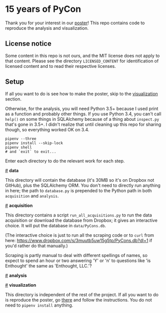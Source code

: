 # 15 years of PyCon

Thank you for your interest in our [poster](https://bit.ly/15-years-pycon)!
This repo contains code to reproduce the analysis and visualization.

## License notice

Some content in this repo is not ours, and the MIT license does not apply to
that content. Please see the directory `LICENSED_CONTENT` for identification
of licensed content and to read their respective licenses.

## Setup

If all you want to do is see how to make the poster, skip to the
[visualization](#visualization) section.

Otherwise, for the analysis, you will need Python 3.5+ because
I used print as a function and probably other things. If you use Python 3.4,
you can't call `help()` on some things in SQLAlchemy because of a thing about
`inspect.py` that's gone in 3.5+. I didn't realize that until cleaning
up this repo for sharing though, so everything worked OK on 3.4.

```
pipenv --three
pipenv install --skip-lock
pipenv shell
# and `exit` to exit...
```

Enter each directory to do the relevant work for each step.


<a href="#data" name="data">#</a> <b>data</b>

This directory will contain the database (it's 30MB so it's on Dropbox not GitHub),
plus the SQLAlchemy ORM. You don't need to directly run anything in here; the path
to `database.py` is prepended to the Python path in both `acquisition` and `analysis`.


<a href="#acquisition" name="acquisition">#</a> <b>acquisition</b>

This directory contains a script `run_all_acquisitions.py` to run the data
acquisition or download the database from Dropbox; it gives an interactive
choice. It will put the database in `data/PyCons.db`.

(The interactive choice is just to run all the scraping code or to `curl`
from here: https://www.dropbox.com/s/3muutb5uw15g5tp/PyCons.db?dl=1 if
you'd rather do that manually.)

Scraping is partly manual to deal with different spellings of names, so
expect to spend an hour or two answering 'Y' or 'n' to questions like
'is Enthought' the same as 'Enthought, LLC.'?


<a href="#analysis" name="analysis">#</a> <b>analysis</b>


<a href="#visualization" name="visualization">#</a> <b>visualization</b>

This directory is independent of the rest of the project.
If all you want to do is reproduce the poster, go
[there](https://github.com/tanyaschlusser/15-years-pycon/tree/master/visualization)
and follow the instructions. You do not need to `pipenv install` anything.
